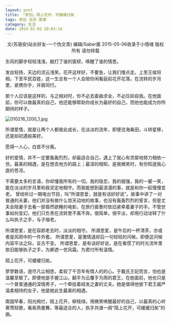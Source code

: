 ```yaml
---
layout: post
title: 『原创』陌上花开，可缓缓归矣
tags: 原创 古风 爱情
category: 生活
date: 2016-01-02 20:03:34
---
```


<center>文/苏唐安(站长好友-一个伪文青) 编辑/Saber酱 2015-05-06收录于小情绪 版权所有 请勿转载</center>

东风的脚步轻轻浅浅，敲打了谁的窗棂，唤醒了谁的情思。

发丝轻扬，天边的流云浅笑。花开这样好，不要急，让我们慢点走。上至王侯将相，下至平民百姓，这一生总有一个人会陪你闲看庭前花开花落，在流转的岁月里，紧携你手，并肩同行。

那个人应该是这样的，与之相对时，你不必去委曲求全，不必压抑自我。在他面前，你可以做最真的自己，他还能够帮助你成长为最好的自己，而他也能成为你所期待的样子。

![010216_1200_1.jpg](http://7xlkoc.com1.z0.glb.clouddn.com/wp-content/uploads/2016/01/010216_1200_1.jpg)

所谓爱情，就是让两个人都彼此成长，在淡淡的流年，即便沧海桑田，斗转星移，还是如初遇般美好。

愿得一人心，白首不分离。

好的爱情，并不一定要轰轰烈烈，却最适合自己，遇上了就心有灵犀地努力相依一世。最美的相遇，是在想去地方的路上；最深的相知，是我微笑时，有你知道我心底的苍凉。

不需要太多的言语，你却懂我所有的一切。我的隐忍，我的倔强，我的一颦一笑，能在淡淡的岁月里和我坚定地相守。而我能想到最浪漫的事，就是和你一起慢慢变老。
曾经听过一期电台节目，叫“所谓恩爱，就是有话好好说”。故事中讲了一对普通的夫妻，他们并没有做什么惊天动地的故事，也没有轰轰烈烈的誓言，但是丈夫会陪妻子去看一部昏然欲睡的电影，在旅行疲惫时依旧紧牵着妻子的手。不管世事如何变幻，他们只负责在流转里不离不弃。很简单，很平淡，却用行动诠释了什么叫执子之手，与子偕老。

所谓恩爱，是在容颜老去时，淡淡的相守。
所谓恩爱，是午后的一杯清茶，亦或者是风雨中的一件外套。
所谓恩爱，是激情退却后一句轻轻的问候，即便这问候内容平淡之际，亘古不变。
所谓恩爱，是有话好好说，是在看惯了的时光流年里依旧能够执子之手，为卿遮一世风霜，为君付所有温情。

陌上花开，可缓缓归矣。

寥寥数语，道尽凡尘相思，柔软了千百年有情人的的心。于戴氏王妃而言，怕也是温馨至极了。即便他是手握江山，翻手为云覆手为雨的君王，在她面前，他也只是一个普普通通的深情男子，一个牵挂着结发之妻的丈夫。她是值得他放下君王威严温柔相待的女子，他是她此生最美的相遇。

南国早春，阳光绚烂，陌上花开，柳枝绿。用微笑唤醒最好的自己，以最真的心听黄莺轻歌，看紫燕曼舞，等最适合的人，执手共谱一阕“陌上花开，可缓缓归矣”的曲。